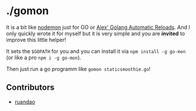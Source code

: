 ./gomon
=======

It is a bit like [nodemon](http://remy.github.io/nodemon/) just for GO or [Alex' Golang Automatic Reloads](http://www.alexedwards.net/blog/golang-automatic-reloads). And I only quickly wrote it for myself but it is very simple and you are **invited** to improve this little helper!

It sets the `$GOPATH` for you and you can install it via `npm install -g go-mon` (or like a pro `npm i -g go-mon`).

Then just run a go programm like `gomon staticsmoothie.go`!

## Contributors

- [ruandao](https://github.com/ruandao) 
